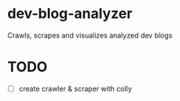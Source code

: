 # dev-blog-analyzer
Crawls, scrapes and visualizes analyzed dev blogs

# TODO
- [ ] create crawler & scraper with colly
